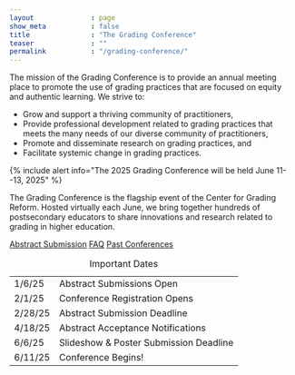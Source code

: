 ```yaml
---
layout              : page
show_meta           : false
title               : "The Grading Conference"
teaser              : ""
permalink           : "/grading-conference/"
---
```

The mission of the Grading Conference is to provide an annual meeting place to promote the use of grading practices that are focused on equity and authentic learning. We strive to: 
- Grow and support a thriving community of practitioners, 
- Provide professional development related to grading practices that meets the many needs of our diverse community of practitioners,
- Promote and disseminate research on grading practices, and
- Facilitate systemic change in grading practices.


{% include alert info="The 2025 Grading Conference will be held June 11--13, 2025" %}

The Grading Conference is the flagship event of the Center for Grading Reform.
Hosted virtually each June, we bring together hundreds of postsecondary educators to share innovations and
research related to grading in higher education.


<div class="button-group align-spaced text-center" >
        <a class="button small radius r15" href="/grading-conference/submission-information/">Abstract Submission</a>
        <a class="button small radius r15" href="/grading-conference/conference-faq/">FAQ</a>
        <a class="button small radius r15" href="/past-conferences/">Past Conferences</a>
</div>


<table align="center">
<caption>Important Dates</caption>
<tr>
<td>1/6/25</td>
<td>Abstract Submissions Open</td>
</tr>
<tr>
<td>2/1/25</td>
<td>Conference Registration Opens</td>
</tr>
<tr>
<td>2/28/25</td>
<td>Abstract Submission Deadline</td>
</tr>
<tr>
<td>4/18/25</td>
<td>Abstract Acceptance Notifications</td>
</tr>
<tr>
<td>6/6/25</td>
<td>Slideshow & Poster Submission Deadline</td>
</tr>
<tr>
<td>6/11/25</td>
<td>Conference Begins!</td>
</tr>
</table>